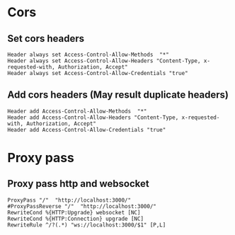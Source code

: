 # Cors
## Set cors headers
```
Header always set Access-Control-Allow-Methods  "*"
Header always set Access-Control-Allow-Headers "Content-Type, x-requested-with, Authorization, Accept"
Header always set Access-Control-Allow-Credentials "true"
```
## Add cors headers (May result duplicate headers)
```
Header add Access-Control-Allow-Methods  "*"
Header add Access-Control-Allow-Headers "Content-Type, x-requested-with, Authorization, Accept"
Header add Access-Control-Allow-Credentials "true"
```
# Proxy pass
## Proxy pass http and websocket
```
ProxyPass "/"  "http://localhost:3000/"
#ProxyPassReverse "/"  "http://localhost:3000/"
RewriteCond %{HTTP:Upgrade} websocket [NC]
RewriteCond %{HTTP:Connection} upgrade [NC]
RewriteRule ^/?(.*) "ws://localhost:3000/$1" [P,L]
```
